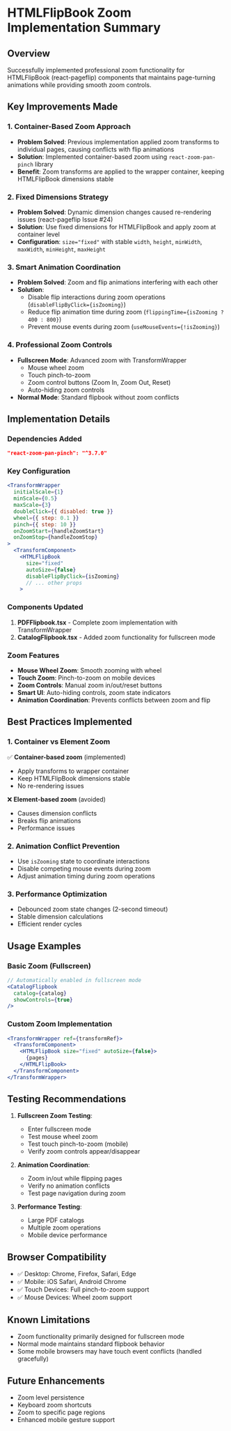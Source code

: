 # HTMLFlipBook Zoom Implementation Summary

## Overview
Successfully implemented professional zoom functionality for HTMLFlipBook (react-pageflip) components that maintains page-turning animations while providing smooth zoom controls.

## Key Improvements Made

### 1. Container-Based Zoom Approach
- **Problem Solved**: Previous implementation applied zoom transforms to individual pages, causing conflicts with flip animations
- **Solution**: Implemented container-based zoom using `react-zoom-pan-pinch` library
- **Benefit**: Zoom transforms are applied to the wrapper container, keeping HTMLFlipBook dimensions stable

### 2. Fixed Dimensions Strategy
- **Problem Solved**: Dynamic dimension changes caused re-rendering issues (react-pageflip Issue #24)
- **Solution**: Use fixed dimensions for HTMLFlipBook and apply zoom at container level
- **Configuration**: `size="fixed"` with stable `width`, `height`, `minWidth`, `maxWidth`, `minHeight`, `maxHeight`

### 3. Smart Animation Coordination
- **Problem Solved**: Zoom and flip animations interfering with each other
- **Solution**: 
  - Disable flip interactions during zoom operations (`disableFlipByClick={isZooming}`)
  - Reduce flip animation time during zoom (`flippingTime={isZooming ? 400 : 800}`)
  - Prevent mouse events during zoom (`useMouseEvents={!isZooming}`)

### 4. Professional Zoom Controls
- **Fullscreen Mode**: Advanced zoom with TransformWrapper
  - Mouse wheel zoom
  - Touch pinch-to-zoom
  - Zoom control buttons (Zoom In, Zoom Out, Reset)
  - Auto-hiding zoom controls
- **Normal Mode**: Standard flipbook without zoom conflicts

## Implementation Details

### Dependencies Added
```json
"react-zoom-pan-pinch": "^3.7.0"
```

### Key Configuration
```jsx
<TransformWrapper
  initialScale={1}
  minScale={0.5}
  maxScale={3}
  doubleClick={{ disabled: true }}
  wheel={{ step: 0.1 }}
  pinch={{ step: 10 }}
  onZoomStart={handleZoomStart}
  onZoomStop={handleZoomStop}
>
  <TransformComponent>
    <HTMLFlipBook
      size="fixed"
      autoSize={false}
      disableFlipByClick={isZooming}
      // ... other props
    >
```

### Components Updated
1. **PDFFlipbook.tsx** - Complete zoom implementation with TransformWrapper
2. **CatalogFlipbook.tsx** - Added zoom functionality for fullscreen mode

### Zoom Features
- **Mouse Wheel Zoom**: Smooth zooming with wheel
- **Touch Zoom**: Pinch-to-zoom on mobile devices
- **Zoom Controls**: Manual zoom in/out/reset buttons
- **Smart UI**: Auto-hiding controls, zoom state indicators
- **Animation Coordination**: Prevents conflicts between zoom and flip

## Best Practices Implemented

### 1. Container vs Element Zoom
✅ **Container-based zoom** (implemented)
- Apply transforms to wrapper container
- Keep HTMLFlipBook dimensions stable
- No re-rendering issues

❌ **Element-based zoom** (avoided)
- Causes dimension conflicts
- Breaks flip animations
- Performance issues

### 2. Animation Conflict Prevention
- Use `isZooming` state to coordinate interactions
- Disable competing mouse events during zoom
- Adjust animation timing during zoom operations

### 3. Performance Optimization
- Debounced zoom state changes (2-second timeout)
- Stable dimension calculations
- Efficient render cycles

## Usage Examples

### Basic Zoom (Fullscreen)
```jsx
// Automatically enabled in fullscreen mode
<CatalogFlipbook
  catalog={catalog}
  showControls={true}
/>
```

### Custom Zoom Implementation
```jsx
<TransformWrapper ref={transformRef}>
  <TransformComponent>
    <HTMLFlipBook size="fixed" autoSize={false}>
      {pages}
    </HTMLFlipBook>
  </TransformComponent>
</TransformWrapper>
```

## Testing Recommendations

1. **Fullscreen Zoom Testing**:
   - Enter fullscreen mode
   - Test mouse wheel zoom
   - Test touch pinch-to-zoom (mobile)
   - Verify zoom controls appear/disappear

2. **Animation Coordination**:
   - Zoom in/out while flipping pages
   - Verify no animation conflicts
   - Test page navigation during zoom

3. **Performance Testing**:
   - Large PDF catalogs
   - Multiple zoom operations
   - Mobile device performance

## Browser Compatibility
- ✅ Desktop: Chrome, Firefox, Safari, Edge
- ✅ Mobile: iOS Safari, Android Chrome
- ✅ Touch Devices: Full pinch-to-zoom support
- ✅ Mouse Devices: Wheel zoom support

## Known Limitations
- Zoom functionality primarily designed for fullscreen mode
- Normal mode maintains standard flipbook behavior
- Some mobile browsers may have touch event conflicts (handled gracefully)

## Future Enhancements
- Zoom level persistence
- Keyboard zoom shortcuts
- Zoom to specific page regions
- Enhanced mobile gesture support
